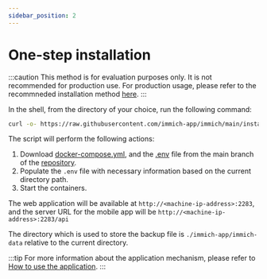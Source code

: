 ```yaml
---
sidebar_position: 2
---
```


# One-step installation

:::caution
This method is for evaluation purposes only. It is not recommended for production use. For production usage, please refer to the recommneded installation method [here](/docs/installation/docker-compose-installation).
:::

In the shell, from the directory of your choice, run the following command:

```bash
curl -o- https://raw.githubusercontent.com/immich-app/immich/main/install.sh | bash
```

The script will perform the following actions:

1. Download [docker-compose.yml](https://github.com/immich-app/immich/blob/main/docker/docker-compose.yml), and the [.env](https://github.com/immich-app/immich/blob/main/docker/.env.example) file from the main branch of the [repository](https://github.com/immich-app/immich).
2. Populate the `.env` file with necessary information based on the current directory path.
3. Start the containers.

The web application will be available at `http://<machine-ip-address>:2283`, and the server URL for the mobile app will be `http://<machine-ip-address>:2283/api`

The directory which is used to store the backup file is `./immich-app/immich-data` relative to the current directory.

:::tip
For more information about the application mechanism, please refer to [How to use the application](/docs/category/how-to-use-the-app).
:::
